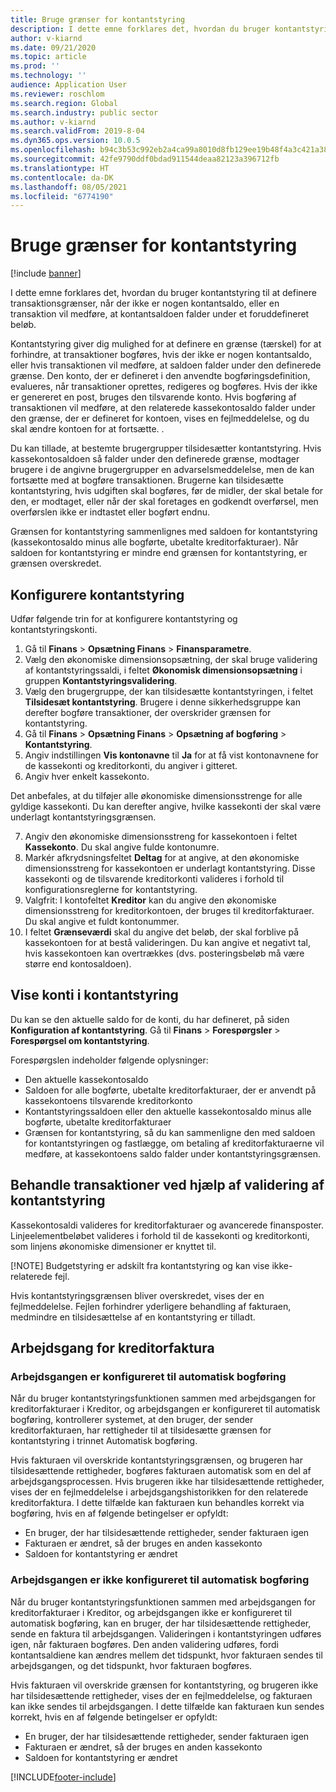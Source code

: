 ```yaml
---
title: Bruge grænser for kontantstyring
description: I dette emne forklares det, hvordan du bruger kontantstyring til at definere transaktionsgrænser, når der ikke er nogen kontantsaldo, eller en transaktion vil medføre, at kontantsaldoen falder under et foruddefineret beløb.
author: v-kiarnd
ms.date: 09/21/2020
ms.topic: article
ms.prod: ''
ms.technology: ''
audience: Application User
ms.reviewer: roschlom
ms.search.region: Global
ms.search.industry: public sector
ms.author: v-kiarnd
ms.search.validFrom: 2019-8-04
ms.dyn365.ops.version: 10.0.5
ms.openlocfilehash: b94c3b53c992eb2a4ca99a8010d8fb129ee19b48f4a3c421a3845bd188555b41
ms.sourcegitcommit: 42fe9790ddf0bdad911544deaa82123a396712fb
ms.translationtype: HT
ms.contentlocale: da-DK
ms.lasthandoff: 08/05/2021
ms.locfileid: "6774190"
---
```

# <a name="use-cash-control-limits"></a>Bruge grænser for kontantstyring

[!include [banner](../includes/banner.md)]


I dette emne forklares det, hvordan du bruger kontantstyring til at definere transaktionsgrænser, når der ikke er nogen kontantsaldo, eller en transaktion vil medføre, at kontantsaldoen falder under et foruddefineret beløb.

Kontantstyring giver dig mulighed for at definere en grænse (tærskel) for at forhindre, at transaktioner bogføres, hvis der ikke er nogen kontantsaldo, eller hvis transaktionen vil medføre, at saldoen falder under den definerede grænse. Den konto, der er defineret i den anvendte bogføringsdefinition, evalueres, når transaktioner oprettes, redigeres og bogføres. Hvis der ikke er genereret en post, bruges den tilsvarende konto. Hvis bogføring af transaktionen vil medføre, at den relaterede kassekontosaldo falder under den grænse, der er defineret for kontoen, vises en fejlmeddelelse, og du skal ændre kontoen for at fortsætte. .

Du kan tillade, at bestemte brugergrupper tilsidesætter kontantstyring. Hvis kassekontosaldoen så falder under den definerede grænse, modtager brugere i de angivne brugergrupper en advarselsmeddelelse, men de kan fortsætte med at bogføre transaktionen. Brugerne kan tilsidesætte kontantstyring, hvis udgiften skal bogføres, før de midler, der skal betale for den, er modtaget, eller når der skal foretages en godkendt overførsel, men overførslen ikke er indtastet eller bogført endnu.

Grænsen for kontantstyring sammenlignes med saldoen for kontantstyring (kassekontosaldo minus alle bogførte, ubetalte kreditorfakturaer). Når saldoen for kontantstyring er mindre end grænsen for kontantstyring, er grænsen overskredet.

## <a name="set-up-cash-control"></a>Konfigurere kontantstyring

Udfør følgende trin for at konfigurere kontantstyring og kontantstyringskonti.

1. Gå til **Finans** \> **Opsætning Finans** \> **Finansparametre**.
2. Vælg den økonomiske dimensionsopsætning, der skal bruge validering af kontantstyringssaldi, i feltet **Økonomisk dimensionsopsætning** i gruppen **Kontantstyringsvalidering**.
3. Vælg den brugergruppe, der kan tilsidesætte kontantstyringen, i feltet **Tilsidesæt kontantstyring**. Brugere i denne sikkerhedsgruppe kan derefter bogføre transaktioner, der overskrider grænsen for kontantstyring.
4. Gå til **Finans** \> **Opsætning Finans** \> **Opsætning af bogføring** \> **Kontantstyring**.
5. Angiv indstillingen **Vis kontonavne** til **Ja** for at få vist kontonavnene for de kassekonti og kreditorkonti, du angiver i gitteret.
6. Angiv hver enkelt kassekonto.

Det anbefales, at du tilføjer alle økonomiske dimensionsstrenge for alle gyldige kassekonti. Du kan derefter angive, hvilke kassekonti der skal være underlagt kontantstyringsgrænsen.

7. Angiv den økonomiske dimensionsstreng for kassekontoen i feltet **Kassekonto**. Du skal angive fulde kontonumre.
8. Markér afkrydsningsfeltet **Deltag** for at angive, at den økonomiske dimensionsstreng for kassekontoen er underlagt kontantstyring. Disse kassekonti og de tilsvarende kreditorkonti valideres i forhold til konfigurationsreglerne for kontantstyring.
9. Valgfrit: I kontofeltet **Kreditor** kan du angive den økonomiske dimensionsstreng for kreditorkontoen, der bruges til kreditorfakturaer. Du skal angive et fuldt kontonummer.
10. I feltet **Grænseværdi** skal du angive det beløb, der skal forblive på kassekontoen for at bestå valideringen. Du kan angive et negativt tal, hvis kassekontoen kan overtrækkes (dvs. posteringsbeløb må være større end kontosaldoen).

## <a name="view-accounts-in-cash-control"></a>Vise konti i kontantstyring

Du kan se den aktuelle saldo for de konti, du har defineret, på siden **Konfiguration af kontantstyring**. Gå til **Finans** \> **Forespørgsler** \> **Forespørgsel om kontantstyring**.

Forespørgslen indeholder følgende oplysninger:

- Den aktuelle kassekontosaldo
- Saldoen for alle bogførte, ubetalte kreditorfakturaer, der er anvendt på kassekontoens tilsvarende kreditorkonto
- Kontantstyringssaldoen eller den aktuelle kassekontosaldo minus alle bogførte, ubetalte kreditorfakturaer
- Grænsen for kontantstyring, så du kan sammenligne den med saldoen for kontantstyringen og fastlægge, om betaling af kreditorfakturaerne vil medføre, at kassekontoens saldo falder under kontantstyringsgrænsen.

## <a name="process-transactions-by-using-cash-control-validation"></a>Behandle transaktioner ved hjælp af validering af kontantstyring

Kassekontosaldi valideres for kreditorfakturaer og avancerede finansposter. Linjeelementbeløbet valideres i forhold til de kassekonti og kreditorkonti, som linjens økonomiske dimensioner er knyttet til.

[!NOTE] Budgetstyring er adskilt fra kontantstyring og kan vise ikke-relaterede fejl.

Hvis kontantstyringsgrænsen bliver overskredet, vises der en fejlmeddelelse. Fejlen forhindrer yderligere behandling af fakturaen, medmindre en tilsidesættelse af en kontantstyring er tilladt.

## <a name="vendor-invoice-workflow"></a>Arbejdsgang for kreditorfaktura

### <a name="the-workflow-is-set-up-for-autoposting"></a>Arbejdsgangen er konfigureret til automatisk bogføring

Når du bruger kontantstyringsfunktionen sammen med arbejdsgangen for kreditorfakturaer i Kreditor, og arbejdsgangen er konfigureret til automatisk bogføring, kontrollerer systemet, at den bruger, der sender kreditorfakturaen, har rettigheder til at tilsidesætte grænsen for kontantstyring i trinnet Automatisk bogføring.

Hvis fakturaen vil overskride kontantstyringsgrænsen, og brugeren har tilsidesættende rettigheder, bogføres fakturaen automatisk som en del af arbejdsgangsprocessen. Hvis brugeren ikke har tilsidesættende rettigheder, vises der en fejlmeddelelse i arbejdsgangshistorikken for den relaterede kreditorfaktura. I dette tilfælde kan fakturaen kun behandles korrekt via bogføring, hvis en af følgende betingelser er opfyldt:

- En bruger, der har tilsidesættende rettigheder, sender fakturaen igen
- Fakturaen er ændret, så der bruges en anden kassekonto
- Saldoen for kontantstyring er ændret

### <a name="the-workflow-isnt-set-up-for-autoposting"></a>Arbejdsgangen er ikke konfigureret til automatisk bogføring

Når du bruger kontantstyringsfunktionen sammen med arbejdsgangen for kreditorfakturaer i Kreditor, og arbejdsgangen ikke er konfigureret til automatisk bogføring, kan en bruger, der har tilsidesættende rettigheder, sende en faktura til arbejdsgangen. Valideringen i kontantstyringen udføres igen, når fakturaen bogføres. Den anden validering udføres, fordi kontantsaldiene kan ændres mellem det tidspunkt, hvor fakturaen sendes til arbejdsgangen, og det tidspunkt, hvor fakturaen bogføres.

Hvis fakturaen vil overskride grænsen for kontantstyring, og brugeren ikke har tilsidesættende rettigheder, vises der en fejlmeddelelse, og fakturaen kan ikke sendes til arbejdsgangen. I dette tilfælde kan fakturaen kun sendes korrekt, hvis en af følgende betingelser er opfyldt:

- En bruger, der har tilsidesættende rettigheder, sender fakturaen igen
- Fakturaen er ændret, så der bruges en anden kassekonto
- Saldoen for kontantstyring er ændret


[!INCLUDE[footer-include](../../includes/footer-banner.md)]
